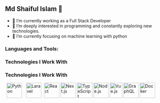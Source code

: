 ## Md Shaiful Islam 👋
- 🔭 I’m currently working as a Full Stack Developer
- 🌱 I’m deeply interested in programming and constantly exploring new technologies.
- 🌱 I’m currently focusing on machine learning with python
<!--
**saiful043/saiful043** is a ✨ _special_ ✨ repository because its `README.md` (this file) appears on your GitHub profile.

Here are some ideas to get you started:

- 🔭 I’m currently working as a Full Stack Developer
- 🌱 I’m deeply interested in programming and constantly exploring new technologies.
- 🌱 I’m currently focusing on machine learning with python
- 👯 I’m looking to collaborate on ...
- 🤔 I’m looking for help with ...
- 💬 Ask me about ...
- 📫 How to reach me: ...
- 😄 Pronouns: ...
- ⚡ Fun fact: ...
-->

### Languages and Tools:
### Technologies I Work With

### Technologies I Work With
<div align="left">
<img src="https://cdn.jsdelivr.net/gh/devicons/devicon/icons/python/python-original.svg" alt="Python" width="50" height="50" style="margin: 0 5px">
<img src="https://cdn.jsdelivr.net/gh/devicons/devicon/icons/laravel/laravel-plain-wordmark.svg" alt="Laravel" width="50" height="50" style="margin: 0 5px">
<img src="https://cdn.jsdelivr.net/gh/devicons/devicon/icons/react/react-original-wordmark.svg" alt="React" width="50" height="50">
<img src="https://cdn.jsdelivr.net/gh/devicons/devicon/icons/nextjs/nextjs-original-wordmark.svg" alt="Next.js" width="50" height="50">
<img src="https://cdn.jsdelivr.net/gh/devicons/devicon/icons/typescript/typescript-original.svg" alt="TypeScript" width="50" height="50">
<img src="https://cdn.jsdelivr.net/gh/devicons/devicon/icons/nodejs/nodejs-original-wordmark.svg" alt="Node.js" width="50" height="50">
<img src="https://cdn.jsdelivr.net/gh/devicons/devicon/icons/vuejs/vuejs-original.svg" alt="Vue.js" width="40" height="50">
<img src="https://cdn.jsdelivr.net/gh/devicons/devicon/icons/graphql/graphql-plain-wordmark.svg" alt="GraphQL" width="50" height="50">
<img src="https://cdn.jsdelivr.net/gh/devicons/devicon/icons/docker/docker-original-wordmark.svg" alt="Docker" width="50" height="50">
</div>




